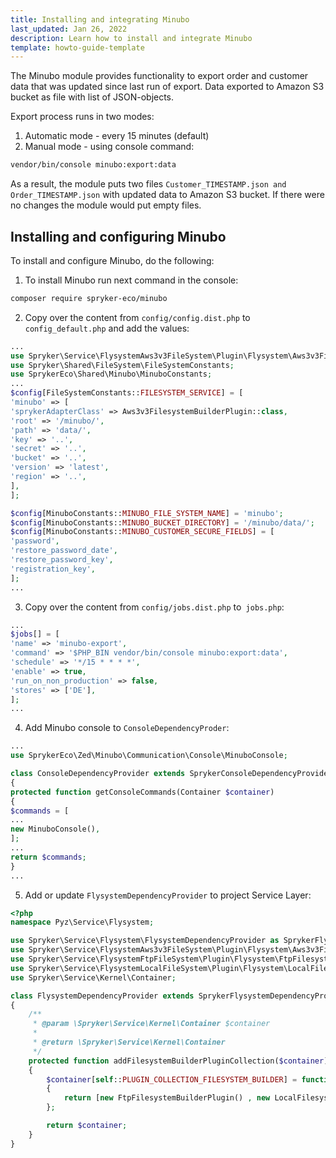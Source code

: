 ```yaml
---
title: Installing and integrating Minubo
last_updated: Jan 26, 2022
description: Learn how to install and integrate Minubo
template: howto-guide-template
---
```


The Minubo module provides functionality to export order and customer data that was updated since last run of export. Data exported to Amazon S3 bucket as file with list of JSON-objects.

Export process runs in two modes:

1. Automatic mode - every 15 minutes (default)
2. Manual mode - using console command:
```bash
vendor/bin/console minubo:export:data
```
As a result, the module puts two files `Customer_TIMESTAMP.json and Order_TIMESTAMP.json` with updated data to Amazon S3 bucket. If there were no changes the module would put empty files.

## Installing and configuring Minubo

To install and configure Minubo, do the following:

1. To install Minubo run next command in the console:
```bash
composer require spryker-eco/minubo
```
2. Copy over the content from `config/config.dist.php` to `config_default.php` and add the values:
```php
...
use Spryker\Service\FlysystemAws3v3FileSystem\Plugin\Flysystem\Aws3v3FilesystemBuilderPlugin;
use Spryker\Shared\FileSystem\FileSystemConstants;
use SprykerEco\Shared\Minubo\MinuboConstants;
...
$config[FileSystemConstants::FILESYSTEM_SERVICE] = [
'minubo' => [
'sprykerAdapterClass' => Aws3v3FilesystemBuilderPlugin::class,
'root' => '/minubo/',
'path' => 'data/',
'key' => '..',
'secret' => '..',
'bucket' => '..',
'version' => 'latest',
'region' => '..',
],
];

$config[MinuboConstants::MINUBO_FILE_SYSTEM_NAME] = 'minubo';
$config[MinuboConstants::MINUBO_BUCKET_DIRECTORY] = '/minubo/data/';
$config[MinuboConstants::MINUBO_CUSTOMER_SECURE_FIELDS] = [
'password',
'restore_password_date',
'restore_password_key',
'registration_key',
];
...
```
3. Copy over the content from `config/jobs.dist.php` to` jobs.php`:
```php
...
$jobs[] = [
'name' => 'minubo-export',
'command' => '$PHP_BIN vendor/bin/console minubo:export:data',
'schedule' => '*/15 * * * *',
'enable' => true,
'run_on_non_production' => false,
'stores' => ['DE'],
];
...
```
4. Add Minubo console to `ConsoleDependencyProder`:
```php
...
use SprykerEco\Zed\Minubo\Communication\Console\MinuboConsole;

class ConsoleDependencyProvider extends SprykerConsoleDependencyProvider
{
protected function getConsoleCommands(Container $container)
{
$commands = [
...
new MinuboConsole(),
];
...
return $commands;
}
...
```
5. Add or update `FlysystemDependencyProvider` to project Service Layer:
```php
<?php
namespace Pyz\Service\Flysystem;

use Spryker\Service\Flysystem\FlysystemDependencyProvider as SprykerFlysystemDependencyProvider;
use Spryker\Service\FlysystemAws3v3FileSystem\Plugin\Flysystem\Aws3v3FilesystemBuilderPlugin;
use Spryker\Service\FlysystemFtpFileSystem\Plugin\Flysystem\FtpFilesystemBuilderPlugin;
use Spryker\Service\FlysystemLocalFileSystem\Plugin\Flysystem\LocalFilesystemBuilderPlugin;
use Spryker\Service\Kernel\Container;

class FlysystemDependencyProvider extends SprykerFlysystemDependencyProvider
{
    /**
     * @param \Spryker\Service\Kernel\Container $container
     *
     * @return \Spryker\Service\Kernel\Container
     */
    protected function addFilesystemBuilderPluginCollection($container)
    {
        $container[self::PLUGIN_COLLECTION_FILESYSTEM_BUILDER] = function (Container $container)
        {
            return [new FtpFilesystemBuilderPlugin() , new LocalFilesystemBuilderPlugin() , new Aws3v3FilesystemBuilderPlugin() , ];
        };

        return $container;
    }
}
```
